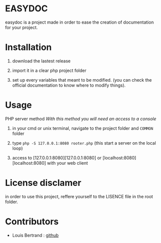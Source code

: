 
# EASYDOC

easydoc is a project made in order to ease the creation of documentation for your project.

  

# Installation

1. download the lastest release

2. import it in a clear php project folder

3. set up every variables that meant to be modified. (you can check the official documentation to know where to modify things).

  

# Usage

  

PHP server method
*With this method you will need an access to a console*

  

1. in your cmd or unix terminal, navigate to the project folder and `COMMON` folder

2. type ```php -S 127.0.0.1:8080 rooter.php``` (this start a server on the local loop)

3. access to [127.0.0.1:8080][127.0.0.1:8080] or [localhost:8080][localhost:8080] with your web client

  

# License disclamer

in order to use this project, reffere yourself to the LISENCE file in the root folder.

  

# Contributors

- Louis Bertrand : [github][1]

  

[1]: https://github.com/PYLOTT